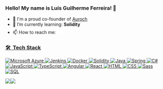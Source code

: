 ### Hello! My name is Luís Guilherme Ferreira! 👋

- 🐂 I'm a proud co-founder of [Auroch](www.auroch.pt)
- 🌱 I’m currently learning: **Solidity**
- 📫 How to reach me: <a href="https://www.linkedin.com/in/lguilhermef/" target="_blank"><img alt="Luís Ferreira | LinkedIn" width="22px" src="https://github.com/Aakarsh-B/trying-repos/blob/master/linkedin.svg" />



### 🛠 &nbsp;Tech Stack

![Microsoft Azure](https://img.shields.io/badge/-Microsoft_Azure-000?&logo=MicrosoftAzure#&logoColor=007396)
![Jenkins](https://img.shields.io/badge/-Jenkins-000?&logo=Jenkins#&logoColor=007396)
![Docker](https://img.shields.io/badge/-Docker-000?&logo=Docker)
![Solidity](https://img.shields.io/badge/-Solidity-000?&logo=Solidity&logoColor=007396)
![Java](https://img.shields.io/badge/-Java-000?&logo=Java&logoColor=007396)
![Spring](https://img.shields.io/badge/-Spring-000?&logo=Spring)
![C#](https://img.shields.io/badge/-C_Sharp-000?&logo=CSharp#&logoColor=007396)
![JavaScript](https://img.shields.io/badge/-JavaScript-000?&logo=JavaScript)
![TypeScript](https://img.shields.io/badge/-TypeScript-000?&logo=TypeScript)
![Angular](https://img.shields.io/badge/-Angular-000?&logo=Angular#&logoColor=007396)
![React](https://img.shields.io/badge/-React-000?&logo=React)
![HTML](https://img.shields.io/badge/-HTML5-000?&logo=HTML5#&logoColor=007396)
![CSS](https://img.shields.io/badge/-CSS-000?&logo=CSS3#&logoColor=007396)
![Sass](https://img.shields.io/badge/-Sass-000?&logo=Sass#&logoColor=007396)
![SQL](https://img.shields.io/badge/-SQL-000?&logo=MySQL)



<img height="137px" src="https://github-readme-stats.vercel.app/api?username=lguilhermef&hide_title=true&hide_border=true&show_icons=true&include_all_commits=true&count_private=true&line_height=21&text_color=000&icon_color=000&bg_color=0,555,ffc64d,fffc4d,52fa5a&theme=graywhite" /><img height="137px" src="https://github-readme-stats.vercel.app/api/top-langs/?username=lguilhermef&hide=html&hide_title=true&hide_border=true&layout=compact&langs_count=6&text_color=555&icon_color=fff&bg_color=0,52fa5a,4dfcff,c64dff&theme=graywhite" /></a>
